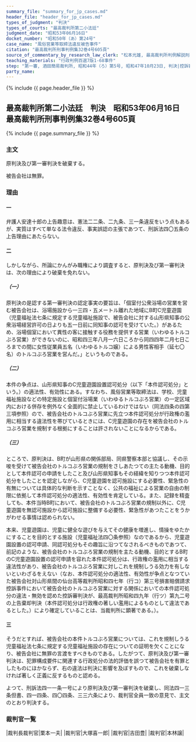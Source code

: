 ```yaml
---
summary_file: "summary_for_jp_cases.md"
header_file: "header_for_jp_cases.md"
types_of_judgment: "判決"
types_of_courts: "最高裁判所第二小法廷"
judgment_date: "昭和53年06月16日"
docket_number: "昭和50年（あ）第24号"
case_name: "風俗営業等取締法違反被告事件"
citation: "最高裁判所刑事判例集32巻4号605頁"
source_of_commentary_by_research_law_clerk: "松本光雄, 最高裁判所判例解説刑事篇昭和53年度179頁"
teaching_materials: "行政判例百選7版1-68事件"
step: "第一審, 酒田簡易裁判所, 昭和44年（ろ）第5号, 昭和47年10月23日, 判決|控訴審, 仙台高等裁判所秋田支部, 昭和47年（う）第110号, 昭和49年12月10日, 判決"
party_name:
---
```


{% include {{ page.header_file }}  %}

## 最高裁判所第二小法廷　判決　昭和53年06月16日　最高裁判所刑事判例集32巻4号605頁




{% include {{ page.summary_file }}  %}

















### 主文



原判決及び第一審判決を破棄する。

被告会社は無罪。





### 理由



#### 一

弁護人安達十郎の上告趣意は、憲法二二条、二九条、三一条違反をいう点もあるが、実質はすべて単なる法令違反、事実誤認の主張であつて、刑訴法四〇五条の上告理由にあたらない。

#### 二

しかしながら、所論にかんがみ職権により調査すると、原判決及び第一審判決は、次の理由により破棄を免れない。

##### （一）

原判決の是認する第一審判決の認定事実の要旨は、「個室付公衆浴場の営業を営む被告会社は、浴場施設から一三四・五メートル離れた地域にB町C児童遊園（児童福祉法七条に規定する児童福祉施設で、被告会社に対する山形県知事の公衆浴場経営許可の日よりも五一日前に同知事の認可を受けていた。）があるため、浴場個室において異性の客に接触する役務を提供する営業（いわゆるトルコぶろ営業）ができないのに、昭和四三年八月一六日ころから同四四年二月七日ころまでの間に女性従業員五名（いわゆるトルコ嬢）による男性客相手（延七〇名）のトルコぶろ営業を営んだ。」というものである。

##### （二）

本件の争点は、山形県知事のC児童遊園設置認可処分（以下「本件認可処分」という。）の適法性、有効性にある。すなわち、風俗営業等取締法は、学校、児童福祉施設などの特定施設と個室付浴場業（いわゆるトルコぶろ営業）の一定区域内における併存を例外なく全面的に禁止しているわけではない（同法四条の四第三項参照）ので、被告会社のトルコぶろ営業に先立つ本件認可処分が行政権の濫用に相当する違法性を帯びているときには、C児童遊園の存在を被告会社のトルコぶろ営業を規制する根拠にすることは許されないことになるからである。

##### （三）

ところで、原判決は、B町が山形県の関係部局、同県警察本部と協議し、その示唆を受けて被告会社のトルコぶろ営業の規制をさしあたつての主たる動機、目的として本件認可の申請をしたこと及び山形県知事もその経緯を知りつつ本件認可処分をしたことを認定しながら、C児童遊園を認可施設にする必要性、緊急性の有無については具体的な判断を示すことなく、公共の福祉による営業の自由の制限に依拠して本件認可処分の適法性、有効性を肯定している。また、記録を精査しても、本件当時B町において、被告会社のトルコぶろ営業の規制以外に、C児童遊園を無認可施設から認可施設に整備する必要性、緊急性があつたことをうかがわせる事情は認められない。

本来、児童遊園は、児童に健全な遊びを与えてその健康を増進し、情操をゆたかにすることを目的とする施設（児童福祉法四〇条参照）なのであるから、児童遊園設置の認可申請、同認可処分もその趣旨に沿つてなされるべきものであつて、前記のような、被告会社のトルコぶろ営業の規制を主たる動機、目的とするB町のC児童遊園設置の認可申請を容れた本件認可処分は、行政権の濫用に相当する違法性があり、被告会社のトルコぶろ営業に対しこれを規制しうる効力を有しないといわざるをえない（なお、本件認可処分の適法性、有効性が争点となつていた被告会社対山形県間の仙台高等裁判所昭和四七年（行コ）第三号損害賠償請求控訴事件において被告会社のトルコぶろ営業に対する関係においての本件認可処分の違法・無効を認めた控訴審判決が、最高裁判所昭和四九年（行ツ）第九二号の上告棄却判決（本件認可処分は行政権の著しい濫用によるものとして違法であるとした。）により確定していることは、当裁判所に顕著である。）。

#### 三

そうだとすれば、被告会社の本件トルコぶろ営業については、これを規制しうる児童福祉法七条に規定する児童福祉施設の存在についての証明を欠くことになり、被告会社に無罪の言渡をすべきものである。したがつて、原判決及び第一審判決は、犯罪構成要件に関連する行政処分の法的評価を誤つて被告会社を有罪としたものにほかならず、右の違法は判決に影響を及ぼすもので、これを破棄しなければ著しく正義に反するものと認める。



よつて、刑訴法四一一条一号により原判決及び第一審判決を破棄し、同法四一三条但書、四一四条、四〇四条、三三六条により、裁判官全員一致の意見で、主文のとおり判決する。

### 裁判官一覧

|裁判長裁判官|栗本一夫|
|裁判官|大塚喜一郎|
|裁判官|吉田豊|
|裁判官|本林譲|




